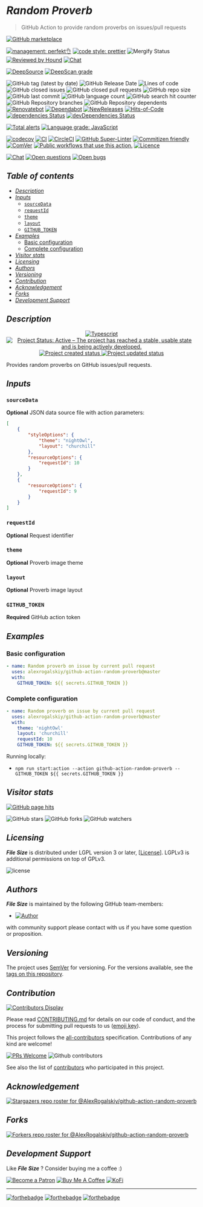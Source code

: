 # *Random Proverb*

> GitHub Action to provide random proverbs on issues/pull requests

[![GitHub marketplace](https://img.shields.io/badge/marketplacegithub-styled--random--proverb-blue?logo=github)](https://github.com/marketplace/actions/styled-random-proverb)

[![management: perfekt👌](https://img.shields.io/badge/management-perfekt👌-red.svg)](https://github.com/lekterable/perfekt)
[![code style: prettier](https://img.shields.io/badge/code_style-prettier-ff69b4.svg)](https://github.com/prettier/prettier)
![Mergify Status](https://img.shields.io/endpoint.svg?url=https://gh.mergify.io/badges/AlexRogalskiy/github-action-random-proverb)
[![Reviewed by Hound](https://img.shields.io/badge/Reviewed_by-Hound-8E64B0.svg)](https://houndci.com)
[![Chat](https://img.shields.io/badge/chat-discussions-success.svg)](https://github.com/AlexRogalskiy/github-action-random-proverb/discussions)

[![DeepSource](https://deepsource.io/gh/AlexRogalskiy/github-action-random-proverb.svg/?label=active+issues\&show_trend=true)](https://deepsource.io/gh/AlexRogalskiy/github-action-random-proverb/?ref=repository-badge)
[![DeepScan grade](https://deepscan.io/api/teams/11946/projects/16699/branches/363375/badge/grade.svg)](https://deepscan.io/dashboard#view=project\&tid=11946\&pid=16699\&bid=363375)

![GitHub tag (latest by date)](https://img.shields.io/github/v/tag/AlexRogalskiy/github-action-random-proverb)
![GitHub Release Date](https://img.shields.io/github/release-date/AlexRogalskiy/github-action-random-proverb)
![Lines of code](https://tokei.rs/b1/github/AlexRogalskiy/github-action-random-proverb?category=lines)
![GitHub closed issues](https://img.shields.io/github/issues-closed/AlexRogalskiy/github-action-random-proverb)
![GitHub closed pull requests](https://img.shields.io/github/issues-pr-closed/AlexRogalskiy/github-action-random-proverb)
![GitHub repo size](https://img.shields.io/github/repo-size/AlexRogalskiy/github-action-random-proverb)
![GitHub last commit](https://img.shields.io/github/last-commit/AlexRogalskiy/github-action-random-proverb)
![GitHub language count](https://img.shields.io/github/languages/count/AlexRogalskiy/github-action-random-proverb)
![GitHub search hit counter](https://img.shields.io/github/search/AlexRogalskiy/github-action-random-proverb/goto)
![GitHub Repository branches](https://badgen.net/github/branches/AlexRogalskiy/github-action-random-proverb)
![GitHub Repository dependents](https://badgen.net/github/dependents-repo/AlexRogalskiy/github-action-random-proverb)
[![Renovatebot](https://badgen.net/badge/renovate/enabled/green?cache=300)](https://renovatebot.com/)
[![Dependabot](https://img.shields.io/badge/dependabot-enabled-1f8ceb.svg?style=flat-square)](https://dependabot.com/)
[![NewReleases](https://newreleases.io/badge.svg)](https://newreleases.io/github/AlexRogalskiy/github-action-random-proverb)
[![Hits-of-Code](https://hitsofcode.com/github/alexrogalskiy/github-action-random-proverb?branch=master)](https://hitsofcode.com/github/alexrogalskiy/github-action-random-proverb?branch=master/view?branch=master)
[![dependencies Status](https://status.david-dm.org/gh/AlexRogalskiy/github-action-random-proverb.svg)](https://david-dm.org/AlexRogalskiy/github-action-random-proverb)
[![devDependencies Status](https://status.david-dm.org/gh/AlexRogalskiy/github-action-random-proverb.svg)](https://david-dm.org/AlexRogalskiy/github-action-random-proverb?type=dev)

[![Total alerts](https://img.shields.io/lgtm/alerts/g/AlexRogalskiy/github-action-random-proverb.svg?logo=lgtm\&logoWidth=18)](https://lgtm.com/projects/g/AlexRogalskiy/github-action-random-proverb/alerts/)
[![Language grade: JavaScript](https://img.shields.io/lgtm/grade/javascript/g/AlexRogalskiy/github-action-random-proverb.svg?logo=lgtm\&logoWidth=18)](https://lgtm.com/projects/g/AlexRogalskiy/github-action-random-proverb/context:javascript)

[![codecov](https://codecov.io/gh/AlexRogalskiy/github-action-random-proverb/branch/main/graph/badge.svg?token=ZiMgSTfzPv)](https://codecov.io/gh/AlexRogalskiy/github-action-random-proverb)
[![CI](https://github.com/AlexRogalskiy/github-action-random-proverb/workflows/CI/badge.svg)](https://github.com/AlexRogalskiy/github-action-random-proverb/actions/workflows/build.yml)
[![CircleCI](https://circleci.com/gh/AlexRogalskiy/github-action-random-proverb.svg?style=shield)](https://circleci.com/gh/AlexRogalskiy/github-action-random-proverb)
[![GitHub Super-Linter](https://github.com/AlexRogalskiy/github-action-random-proverb/workflows/Lint%20Code%20Base/badge.svg)](https://github.com/marketplace/actions/super-linter)
[![Commitizen friendly](https://img.shields.io/badge/commitizen-friendly-brightgreen.svg)](http://commitizen.github.io/cz-cli/)
[![ComVer](https://img.shields.io/badge/ComVer-compliant-brightgreen.svg)][repo]
[![Public workflows that use this action.][total_usages]][search_results]
[![Licence][license_id]][license_content]

[![Chat](https://img.shields.io/badge/chat-discussions-success.svg)](https://github.com/AlexRogalskiy/github-action-random-proverb/discussions)
[![Open questions](https://img.shields.io/badge/Open-questions-blue.svg?style=flat-curved)](https://github.com/AlexRogalskiy/github-action-random-proverb/labels/question)
[![Open bugs](https://img.shields.io/badge/Open-bugs-red.svg?style=flat-curved)](https://github.com/AlexRogalskiy/github-action-random-proverb/labels/bug)

## *Table of contents*

- [*Description*](#description)
- [*Inputs*](#inputs)
  - [`sourceData`](#sourcedata)
  - [`requestId`](#requestid)
  - [`theme`](#theme)
  - [`layout`](#layout)
  - [`GITHUB_TOKEN`](#github_token)
- [*Examples*](#examples)
  - [Basic configuration](#basic-configuration)
  - [Complete configuration](#complete-configuration)
- [*Visitor stats*](#visitor-stats)
- [*Licensing*](#licensing)
- [*Authors*](#authors)
- [*Versioning*](#versioning)
- [*Contribution*](#contribution)
- [*Acknowledgement*](#acknowledgement)
- [*Forks*](#forks)
- [*Development Support*](#development-support)

## *Description*

<p align="center" style="text-align:center;">
    <a href="https://www.typescriptlang.org/">
        <img src="https://img.shields.io/badge/typescript%20-%23323330.svg?&logo=typescript&logoColor=%23F7DF1E" alt="Typescript" />
    </a>
    <a href="https://www.repostatus.org/#active">
        <img src="https://img.shields.io/badge/Project%20Status-Active-brightgreen" alt="Project Status: Active – The project has reached a stable, usable state and is being actively developed." />
    </a>
    <a href="https://badges.pufler.dev">
        <img src="https://badges.pufler.dev/created/AlexRogalskiy/github-action-random-proverb" alt="Project created status" />
    </a>
    <a href="https://badges.pufler.dev">
        <img src="https://badges.pufler.dev/updated/AlexRogalskiy/github-action-random-proverb" alt="Project updated status" />
    </a>
</p>

Provides random proverbs on GitHub issues/pull requests.

## *Inputs*

### `sourceData`

**Optional** JSON data source file with action parameters:

```json
[
    {
        "styleOptions": {
            "theme": "nightOwl",
            "layout": "churchill"
        },
        "resourceOptions": {
            "requestId": 10
        }
    },
    {
        "resourceOptions": {
            "requestId": 9
        }
    }
]
```

### `requestId`

**Optional** Request identifier

### `theme`

**Optional** Proverb image theme

### `layout`

**Optional** Proverb image layout

### `GITHUB_TOKEN`

**Required** GitHub action token

## *Examples*

### Basic configuration

```yml
- name: Random proverb on issue by current pull request
  uses: alexrogalskiy/github-action-random-proverb@master
  with:
    GITHUB_TOKEN: ${{ secrets.GITHUB_TOKEN }}
```

### Complete configuration

```yml
- name: Random proverb on issue by current pull request
  uses: alexrogalskiy/github-action-random-proverb@master
  with:
    theme: 'nightOwl'
    layout: 'churchill'
    requestId: 10
    GITHUB_TOKEN: ${{ secrets.GITHUB_TOKEN }}
```

Running locally:

- `npm run start:action --action github-action-random-proverb --GITHUB_TOKEN ${{ secrets.GITHUB_TOKEN }}`

## *Visitor stats*

[![GitHub page hits](https://hits.seeyoufarm.com/api/count/incr/badge.svg?url=https%3A%2F%2Fgithub.com%2FAlexRogalskiy%2Fgithub-action-random-proverb\&count_bg=%2379C83D\&title_bg=%23555555\&icon=\&icon_color=%23E7E7E7\&title=hits\&edge_flat=true)](https://hits.seeyoufarm.com)

![GitHub stars](https://img.shields.io/github/stars/AlexRogalskiy/github-action-random-proverb?style=social)
![GitHub forks](https://img.shields.io/github/forks/AlexRogalskiy/github-action-random-proverb?style=social)
![GitHub watchers](https://img.shields.io/github/watchers/AlexRogalskiy/github-action-random-proverb?style=social)

## *Licensing*

***File Size*** is distributed under LGPL version 3 or later,
\[[License](https://github.com/AlexRogalskiy/github-action-random-proverb/blob/master/LICENSE)]. LGPLv3 is additional
permissions on top of GPLv3.

![license](https://user-images.githubusercontent.com/19885116/48661948-6cf97e80-ea7a-11e8-97e7-b45332a13e49.png)

## *Authors*

***File Size*** is maintained by the following GitHub team-members:

- [![Author](https://img.shields.io/badge/author-AlexRogalskiy-FB8F0A)](https://github.com/AlexRogalskiy)

with community support please contact with us if you have some question or proposition.

## *Versioning*

The project uses [SemVer](http://semver.org/) for versioning. For the versions available, see the [tags on
this repository][tags].

## *Contribution*

[![Contributors Display](https://badges.pufler.dev/contributors/AlexRogalskiy/github-action-random-proverb?size=50\&padding=5\&bots=true)](https://badges.pufler.dev)

Please read
[CONTRIBUTING.md](https://github.com/AlexRogalskiy/github-action-random-proverb/blob/master/.github/CONTRIBUTING.md)
for details on our code of conduct, and the process for submitting pull requests to us
([emoji key](https://allcontributors.org/docs/en/emoji-key)).

This project follows the [all-contributors](https://github.com/all-contributors/all-contributors)
specification. Contributions of any kind are welcome!

[![PRs Welcome](https://img.shields.io/badge/PRs-welcome-brightgreen.svg?style=flat-square)](http://makeapullrequest.com)
![Github contributors](https://img.shields.io/github/all-contributors/AlexRogalskiy/github-action-random-proverb)

See also the list of [contributors][contributors] who participated in this project.

## *Acknowledgement*

[![Stargazers repo roster for @AlexRogalskiy/github-action-random-proverb](https://reporoster.com/stars/AlexRogalskiy/github-action-random-proverb)][stars]

## *Forks*

[![Forkers repo roster for @AlexRogalskiy/github-action-random-proverb](https://reporoster.com/forks/AlexRogalskiy/github-action-random-proverb)][forkers]

## *Development Support*

Like ***File Size*** ? Consider buying me a coffee :)

[![Become a Patron](https://img.shields.io/badge/Become_Patron-Support_me_on_Patreon-blue.svg?style=flat-square\&logo=patreon\&color=e64413)](https://www.patreon.com/alexrogalskiy)
[![Buy Me A Coffee](https://img.shields.io/badge/Donate-Buy%20me%20a%20coffee-yellow.svg?logo=buy%20me%20a%20coffee)](https://www.buymeacoffee.com/AlexRogalskiy)
[![KoFi](https://img.shields.io/badge/Donate-Buy%20me%20a%20coffee-yellow.svg?logo=ko-fi)](https://ko-fi.com/alexrogalskiy)

***

[![forthebadge](https://img.shields.io/badge/made%20with-%20typescript-C1282D.svg?logo=typescript\&style=for-the-badge)](https://www.typescriptlang.org/)
[![forthebadge](https://img.shields.io/badge/powered%20by-%20github-7116FB.svg?logo=github\&style=for-the-badge)](https://github.com/)
[![forthebadge](https://img.shields.io/badge/build%20with-%20%E2%9D%A4-B6FF9B.svg?logo=heart\&style=for-the-badge)](https://forthebadge.com/)

[repo]: https://github.com/AlexRogalskiy/github-action-random-proverb

[tags]: https://github.com/AlexRogalskiy/github-action-random-proverb/tags

[issues]: https://github.com/AlexRogalskiy/github-action-random-proverb/issues

[pulls]: https://github.com/AlexRogalskiy/github-action-random-proverb/pulls

[wiki]: https://github.com/AlexRogalskiy/github-action-random-proverb/wiki

[stars]: https://github.com/AlexRogalskiy/github-action-random-proverb/stargazers

[forkers]: https://github.com/AlexRogalskiy/github-action-random-proverb/network/members

[contributors]: https://github.com/AlexRogalskiy/github-action-random-proverb/graphs/contributors

[license_id]: https://img.shields.io/github/license/AlexRogalskiy/github-action-random-proverb

[license_content]: https://github.com/AlexRogalskiy/github-action-random-proverb/blob/master/LICENSE

[total_usages]: https://img.shields.io/endpoint?url=https%3A%2F%2Fapi-git-master.endbug.vercel.app%2Fapi%2Fgithub-actions%2Fused-by%3Faction%3DAlexRogalskiy%2Fgithub-action-random-proverb%26badge%3Dtrue

[search_results]: https://github.com/search?o=desc&q=AlexRogalskiy/github-action-random-proverb+path%3A.github%2Fworkflows+language%3AYAML&s=&type=Code
